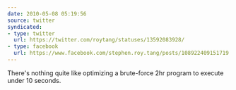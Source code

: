 ```yaml
---
date: 2010-05-08 05:19:56
source: twitter
syndicated:
- type: twitter
  url: https://twitter.com/roytang/statuses/13592083928/
- type: facebook
  url: https://www.facebook.com/stephen.roy.tang/posts/108922409151719
---
```


There's nothing quite like optimizing a brute-force 2hr program to execute under 10 seconds.